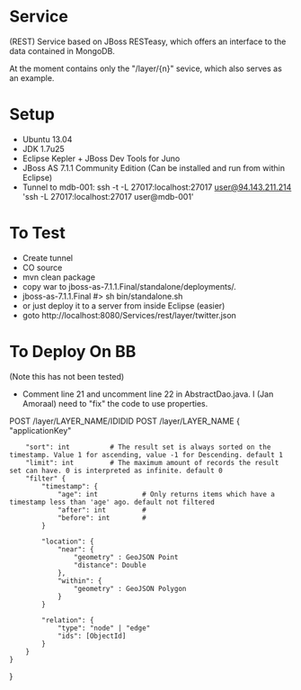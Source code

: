 Service
=======

(REST) Service based on JBoss RESTeasy, which offers an
interface to the data contained in MongoDB.

At the moment contains only the "/layer/{n}" sevice, which also serves as an example.

Setup
=====
+ Ubuntu 13.04
+ JDK 1.7u25
+ Eclipse Kepler + JBoss Dev Tools for Juno
+ JBoss AS 7.1.1 Community Edition (Can be installed and run from within Eclipse)
+ Tunnel to mdb-001: ssh -t -L 27017:localhost:27017 user@94.143.211.214 'ssh -L 27017:localhost:27017 user@mdb-001'

To Test
=======
+ Create tunnel
+ CO source
+ mvn clean package
+ copy war to jboss-as-7.1.1.Final/standalone/deployments/.
+ jboss-as-7.1.1.Final #> sh bin/standalone.sh
+ or just deploy it to a server from inside Eclipse (easier)
+ goto http://localhost:8080/Services/rest/layer/twitter.json

To Deploy On BB
===============
(Note this has not been tested)
+ Comment line 21 and uncomment line 22 in AbstractDao.java. I (Jan Amoraal) need to "fix" the code to use properties.





POST /layer/LAYER_NAME/IDIDID
POST /layer/LAYER_NAME
{
		"applicationKey"

		"sort": int          # The result set is always sorted on the timestamp. Value 1 for ascending, value -1 for Descending. default 1
		"limit": int         # The maximum amount of records the result set can have. 0 is interpreted as infinite. default 0
		"filter" {
			"timestamp": {
				"age": int           # Only returns items which have a timestamp less than 'age' ago. default not filtered
				"after": int         #
				"before": int        #
			}

			"location": {
				"near": {
					"geometry" : GeoJSON Point
					"distance": Double
				},
				"within": {
					"geometry" : GeoJSON Polygon
				}
			}

			"relation": {
				"type": "node" | "edge"
				"ids": [ObjectId]
			}
		}
	}
}